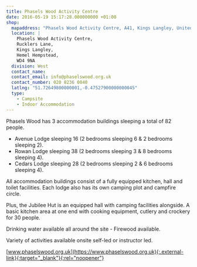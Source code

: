 ```yaml
---
title: Phasels Wood Activity Centre
date: 2016-05-19 15:17:28.000000000 +01:00
shop:
  mapaddress: "Phasels Wood Activity Centre, A41, Kings Langley, United Kingdom"
  location: |
    Phasels Wood Activity Centre,  
    Rucklers Lane,  
    Kings Langley,  
    Hemel Hempstead,  
    WD4 9NA
  division: West
  contact_name: 
  contact_email: info@phaselswood.org.uk
  contact_number: 020 8236 0040
  latlng: "51.72649800000001,-0.47527900000000045"
  type:
    - Campsite
    - Indoor Accommodation
---
```

Phasels Wood has 3 accommodation buildings sleeping a total of 82 people.

- Avenue Lodge sleeping 16 (2 bedrooms sleeping 6 & 2 bedrooms sleeping 2).
- Rowan Lodge sleeping 38 (2 bedrooms sleeping 3 & 8 bedrooms sleeping 4).
- Cedars Lodge sleeping 28 (2 bedrooms sleeping 2 & 6 bedrooms sleeping 4).

All accommodation buildings consist of a fully equipped kitchen, hall and toilet facilities. Each lodge also has its own camping plot and campfire circle.

Plus, the Jubilee Hut is an equipped hall with camping facilities alongside. A basic kitchen area at one end with cooking equipment, cutlery and crockery for 30 people.

Drinking water available all around the site - Firewood available.

Variety of activities available onsite self-led or instructor led.

[www.phaselswood.org.uk](https://www.phaselswood.org.uk){:.external-link}{:target="_blank"}{:rel="noopener"}
